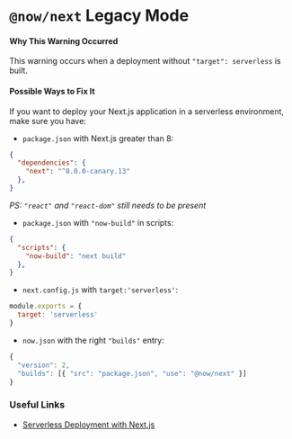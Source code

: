 # `@now/next` Legacy Mode

#### Why This Warning Occurred

This warning occurs when a deployment without `"target": serverless` is built.

#### Possible Ways to Fix It

If you want to deploy your Next.js application in a serverless environment, make sure you have:

 - `package.json` with Next.js greater than 8:
```json
{
  "dependencies": {
    "next": "^8.0.0-canary.13"
  },
}
```

_PS: `"react"` and `"react-dom"` still needs to be present_

 - `package.json` with `"now-build"` in scripts:
```json
{
  "scripts": {
    "now-build": "next build"
  },
}
```

 - `next.config.js` with `target:'serverless'`:
```js
module.exports = {
  target: 'serverless'
}
```

 - `now.json` with the right `"builds"` entry:

```js
{
  "version": 2,
  "builds": [{ "src": "package.json", "use": "@now/next" }]
}
```

### Useful Links

- [Serverless Deployment with Next.js](https://github.com/zeit/next.js#serverless-deployment)
